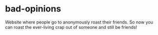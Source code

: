 # bad-opinions
Website where people go to anonymously roast their friends.
So now you can roast the ever-living crap out of someone and still be friends!
